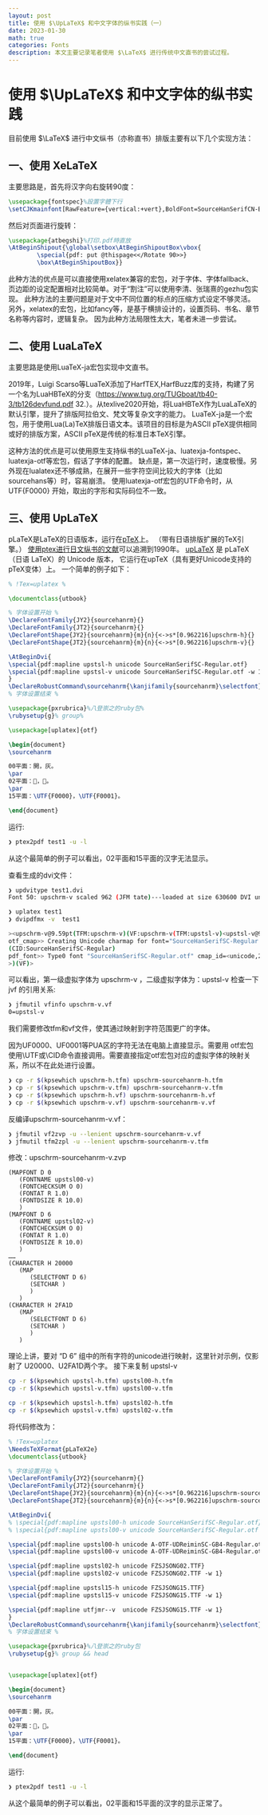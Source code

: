 ```yaml
---
layout: post
title: 使用 $\UpLaTeX$ 和中文字体的纵书实践（一）
date: 2023-01-30
math: true
categories: Fonts
description: 本文主要记录笔者使用 $\LaTeX$ 进行传统中文直书的尝试过程。
---
```


# 使用 $\UpLaTeX$ 和中文字体的纵书实践

目前使用 $\LaTeX$ 进行中文纵书（亦称直书）排版主要有以下几个实现方法：

## 一、使用 XeLaTeX

主要思路是，首先将汉字向右旋转90度：

```tex
\usepackage{fontspec}%設置字體下行
\setCJKmainfont[RawFeature={vertical:+vert},BoldFont=SourceHanSerifCN-Bold.otf]{SourceHanSerifCN-Regular.otf}%CJK主字體。字體支持並直排。
```

然后对页面进行旋转：

```tex
\usepackage{atbegshi}%打印.pdf時直放
\AtBeginShipout{\global\setbox\AtBeginShipoutBox\vbox{
        \special{pdf: put @thispage<</Rotate 90>>}
        \box\AtBeginShipoutBox}}
```

此种方法的优点是可以直接使用xelatex兼容的宏包，对于字体、字体fallback、页边距的设定配置相对比较简单。对于“割注”可以使用李清、张瑞熹的gezhu包实现。
此种方法的主要问题是对于文中不同位置的标点的压缩方式设定不够灵活。
另外，xelatex的宏包，比如fancy等，是基于横排设计的，设置页码、书名、章节名称等内容时，逻辑复杂。
因为此种方法局限性太大，笔者未进一步尝试。

## 二、使用 LuaLaTeX

主要思路是使用LuaTeX-ja宏包实现中文直书。

2019年，Luigi Scarso等LuaTeX添加了HarfTEX,HarfBuzz库的支持，构建了另一个名为LuaHBTeX的分支（<https://www.tug.org/TUGboat/tb40-3/tb126devfund.pdf>  32.）。从texlive2020开始，将LuaHBTeX作为LuaLaTeX的默认引擎，提升了排版阿拉伯文、梵文等复杂文字的能力。
LuaTeX-ja是一个宏包，用于使用Lua(La)TeX排版日语文本。该项目的目标是为ASCII pTeX提供相同或好的排版方案，ASCII pTeX是传统的标准日本TeX引擎。

这种方法的优点是可以使用原生支持纵书的LuaTeX-ja、luatexja-fontspec、luatexja-otf等宏包，假话了字体的配置。
缺点是，第一次运行时，速度极慢。另外现在lualatex还不够成熟，在展开一些字符空间比较大的字体（比如sourcehans等）时，容易崩溃。
使用luatexja-otf宏包的UTF命令时，从UTF{F0000} 开始，取出的字形和实际码位不一致。

## 三、使用 UpLaTeX

pLaTeX是LaTeX的日语版本，运行在[pTeX](https://github.com/texjporg/platex)上。 （带有日语排版扩展的TeX引擎。）
[使用ptex进行日文纵书的文献](https://tug.org/TUGboat/tb11-3/tb29hamano.pdf)可以追溯到1990年。
[upLaTeX](https://github.com/texjporg/uplatex) 是 pLaTeX（日语 LaTeX）的 Unicode 版本， 它运行在upTeX（具有更好Unicode支持的pTeX变体）上。 
一个简单的例子如下：

```tex
% !Tex=uplatex % 

\documentclass{utbook}

% 字体设置开始 %
\DeclareFontFamily{JY2}{sourcehanrm}{}
\DeclareFontFamily{JT2}{sourcehanrm}{}
\DeclareFontShape{JY2}{sourcehanrm}{m}{n}{<->s*[0.962216]upschrm-h}{}
\DeclareFontShape{JT2}{sourcehanrm}{m}{n}{<->s*[0.962216]upschrm-v}{}

\AtBeginDvi{
\special{pdf:mapline upstsl-h unicode SourceHanSerifSC-Regular.otf}
\special{pdf:mapline upstsl-v unicode SourceHanSerifSC-Regular.otf -w 1}
}
\DeclareRobustCommand\sourcehanrm{\kanjifamily{sourcehanrm}\selectfont}
% 字体设置结束 %

\usepackage{pxrubrica}%八登崇之的ruby包%
\rubysetup{g}% group%

\usepackage[uplatex]{otf} 

\begin{document}
\sourcehanrm

00平面：開，灰。
\par
02平面：𠀀，𪘀。
\par
15平面：\UTF{F0000}，\UTF{F0001}。

\end{document}
```

运行:

```sh
❯ ptex2pdf test1 -u -l
```

从这个最简单的例子可以看出，02平面和15平面的汉字无法显示。

查看生成的dvi文件：

```sh
❯ updvitype test1.dvi
Font 50: upschrm-v scaled 962 (JFM tate)---loaded at size 630600 DVI units

❯ uplatex test1
❯ dvipdfmx -v  test1

><upschrm-v@9.59pt(TFM:upschrm-v)(VF:upschrm-v(TFM:upstsl-v)<upstsl-v@9.59pt
otf_cmap>> Creating Unicode charmap for font="SourceHanSerifSC-Regular.otf" layout="none"
(CID:SourceHanSerifSC-Regular)
pdf_font>> Type0 font "SourceHanSerifSC-Regular.otf" cmap_id=<unicode,2> font_id=<upstsl-v,2>.
>)(VF)>
```

可以看出，第一级虚拟字体为 upschrm-v ，二级虚拟字体为：upstsl-v
检查一下 jvf 的引用关系:

```sh
❯ jfmutil vfinfo upschrm-v.vf
0=upstsl-v
```

我们需要修改tfm和vf文件，使其通过映射到字符范围更广的字体。

因为UF0000、UF0001等PUA区的字符无法在电脑上直接显示。需要用 otf宏包使用\UTF或\CID命令直接调用。需要直接指定otf宏包对应的虚拟字体的映射关系，所以不在此处进行设置。

```sh
❯ cp -r $(kpsewhich upschrm-h.tfm) upschrm-sourcehanrm-h.tfm
❯ cp -r $(kpsewhich upschrm-v.tfm) upschrm-sourcehanrm-v.tfm
❯ cp -r $(kpsewhich upschrm-h.vf) upschrm-sourcehanrm-h.vf
❯ cp -r $(kpsewhich upschrm-v.vf) upschrm-sourcehanrm-v.vf
```

反编译upschrm-sourcehanrm-v.vf：

```sh
❯ jfmutil vf2zvp -u --lenient upschrm-sourcehanrm-v.vf
❯ jfmutil tfm2zpl -u --lenient upschrm-sourcehanrm-v.tfm
```

修改：upschrm-sourcehanrm-v.zvp

```text
(MAPFONT D 0
   (FONTNAME upstsl00-v)
   (FONTCHECKSUM O 0)
   (FONTAT R 1.0)
   (FONTDSIZE R 10.0)
   )
(MAPFONT D 6
   (FONTNAME upstsl02-v)
   (FONTCHECKSUM O 0)
   (FONTAT R 1.0)
   (FONTDSIZE R 10.0)
   )
……
(CHARACTER H 20000
   (MAP
      (SELECTFONT D 6)
      (SETCHAR )
      )
   )
(CHARACTER H 2FA1D
   (MAP
      (SELECTFONT D 6)
      (SETCHAR )
      )
   )
```

理论上讲，要对 “D 6” 组中的所有字符的unicode进行映射，这里针对示例，仅影射了 U20000、U2FA1D两个字。
接下来复制 upstsl-v

```sh
cp -r $(kpsewhich upstsl-h.tfm) upstsl00-h.tfm
cp -r $(kpsewhich upstsl-v.tfm) upstsl00-v.tfm

cp -r $(kpsewhich upstsl-h.tfm) upstsl02-h.tfm
cp -r $(kpsewhich upstsl-v.tfm) upstsl02-v.tfm
```

将代码修改为：

```tex
% !Tex=uplatex
\NeedsTeXFormat{pLaTeX2e}
\documentclass{utbook}

% 字体设置开始 %
\DeclareFontFamily{JY2}{sourcehanrm}{}
\DeclareFontFamily{JT2}{sourcehanrm}{}
\DeclareFontShape{JY2}{sourcehanrm}{m}{n}{<->s*[0.962216]upschrm-sourcehanrm-h}{}
\DeclareFontShape{JT2}{sourcehanrm}{m}{n}{<->s*[0.962216]upschrm-sourcehanrm-v}{}

\AtBeginDvi{
% \special{pdf:mapline upstsl00-h unicode SourceHanSerifSC-Regular.otf}%
% \special{pdf:mapline upstsl00-v unicode SourceHanSerifSC-Regular.otf -w 1}%

\special{pdf:mapline upstsl00-h unicode A-OTF-UDReiminSC-GB4-Regular.otf}
\special{pdf:mapline upstsl00-v unicode A-OTF-UDReiminSC-GB4-Regular.otf -w 1}

\special{pdf:mapline upstsl02-h unicode FZSJSONG02.TTF}
\special{pdf:mapline upstsl02-v unicode FZSJSONG02.TTF -w 1}

\special{pdf:mapline upstsl15-h unicode FZSJSONG15.TTF}
\special{pdf:mapline upstsl15-v unicode FZSJSONG15.TTF -w 1}

\special{pdf:mapline utfjmr--v  unicode FZSJSONG15.TTF -w 1}
}
\DeclareRobustCommand\sourcehanrm{\kanjifamily{sourcehanrm}\selectfont}
% 字体设置结束 %

\usepackage{pxrubrica}%八登崇之的ruby包
\rubysetup{g}% group && head


\usepackage[uplatex]{otf} 

\begin{document}
\sourcehanrm

00平面：開，灰。
\par
02平面：𠀀，𪘀。
\par
15平面：\UTF{F0000}，\UTF{F0001}。

\end{document}
```

运行:

```sh
❯ ptex2pdf test1 -u -l
```

从这个最简单的例子可以看出，02平面和15平面的汉字的显示正常了。
